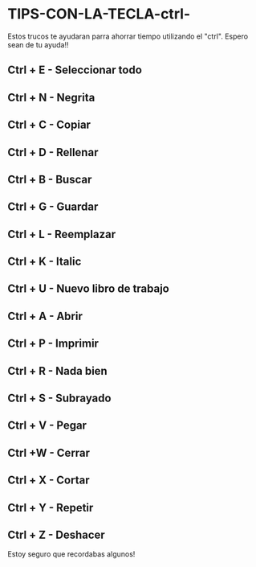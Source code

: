 # TIPS-CON-LA-TECLA-ctrl-
Estos trucos te ayudaran parra ahorrar tiempo utilizando el "ctrl". Espero sean de tu ayuda!! 

Ctrl + E - Seleccionar todo
------------
Ctrl + N - Negrita  
 -----------                    
Ctrl + C - Copiar
 -----------   
Ctrl + D - Rellenar 
 ----------- 
Ctrl + B - Buscar 
 -----------
Ctrl + G - Guardar 
 -----------
Ctrl + L - Reemplazar
 -----------
Ctrl + K - Italic      
 ------------   
Ctrl + U - Nuevo libro de trabajo   
 -----------  
Ctrl + A - Abrir    
 -----------
Ctrl + P - Imprimir 
 -----------
Ctrl + R - Nada bien  
 ----------
Ctrl + S - Subrayado
 ---------
Ctrl + V - Pegar
 ---------
Ctrl +W - Cerrar
 --------
Ctrl + X - Cortar 
 -------
Ctrl + Y - Repetir
 --------
Ctrl + Z - Deshacer 
  ---                         
  
  Estoy seguro que recordabas algunos!
